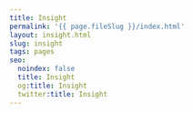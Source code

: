 ```yaml
---
title: Insight
permalink: '{{ page.fileSlug }}/index.html'
layout: insight.html
slug: insight
tags: pages
seo:
  noindex: false
  title: Insight
  og:title: Insight
  twitter:title: Insight
---
```




